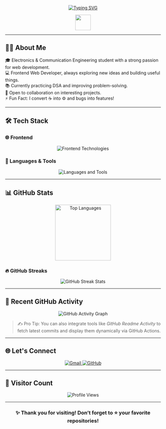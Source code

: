 <div align="center">
<a href="https://git.io/typing-svg">
<img src="https://readme-typing-svg.herokuapp.com?lines=Hello,+There!+👋;I'm+Durga+Anantha+Lakshmi.;Welcome+to+my+GitHub+👩‍💻;Let's+build+something+awesome+💡" alt="Typing SVG" />
</a>
</div>

<p align="center">
<img src="https://media.giphy.com/media/hvRJCLFzcasrR4ia7z/giphy.gif" width="50" />
</p>

---

## 🙋‍♀️ About Me

🎓 Electronics & Communication Engineering student with a strong passion for web development.  
💻 Frontend Web Developer, always exploring new ideas and building useful things.  
📚 Currently practicing DSA and improving problem-solving.  
🚀 Open to collaboration on interesting projects.  
⚡ Fun Fact: I convert ☕ into ⚙ and bugs into features!

---

## 🛠 Tech Stack

### 🌐 Frontend
<div align="center">
<img src="https://skillicons.dev/icons?i=html,css,js" alt="Frontend Technologies" />
</div>

### 🧰 Languages & Tools
<div align="center">
<img src="https://skillicons.dev/icons?i=python,c,cpp,git,vscode" alt="Languages and Tools" />
</div>

---

## 📊 GitHub Stats

<div align="center">
<img src="https://github-readme-stats.vercel.app/api/top-langs/?username=AnanthaLakshmi24&layout=compact&theme=github_dark" height="180" alt="Top Languages" />
</div>

### 🔥 GitHub Streaks
<div align="center">
<img src="https://github-readme-streak-stats.herokuapp.com/?user=AnanthaLakshmi24&theme=radical" alt="GitHub Streak Stats" />
</div>

---

## 📌 Recent GitHub Activity

<!-- GitHub Activity Graph -->
<div align="center">
<img src="https://github-readme-activity-graph.vercel.app/graph?username=AnanthaLakshmi24&theme=react-dark&area=true&hide_border=true" alt="GitHub Activity Graph" />
</div>

> ✍ Pro Tip: You can also integrate tools like *GitHub Readme Activity* to fetch latest commits and display them dynamically via GitHub Actions.

---

## 🌐 Let's Connect

<div align="center">
<a href="mailto:durgaananthalakshmigollavilli@gmail.com">
<img src="https://img.shields.io/badge/Gmail-D14836?style=for-the-badge&logo=gmail&logoColor=white" alt="Gmail" />
</a>
<a href="https://github.com/AnanthaLakshmi24">
<img src="https://img.shields.io/badge/GitHub-100000?style=for-the-badge&logo=github&logoColor=white" alt="GitHub" />
</a>
</div>

---

## 🧭 Visitor Count

<div align="center">
<img src="https://komarev.com/ghpvc/?username=AnanthaLakshmi24&style=for-the-badge&color=brightgreen" alt="Profile Views" />
</div>

---

<div align="center">
<h3>✨ Thank you for visiting! Don’t forget to ⭐ your favorite repositories!</h3>
</div>

<!-- Crafted with 💖 by Durga Anantha Lakshmi -->

